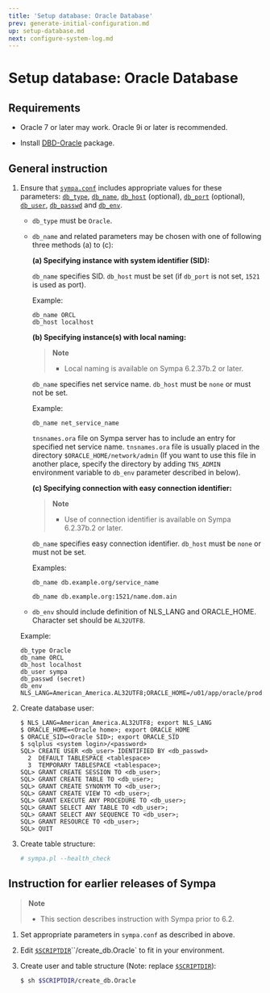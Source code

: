 ```yaml
---
title: 'Setup database: Oracle Database'
prev: generate-initial-configuration.md
up: setup-database.md
next: configure-system-log.md
---
```


Setup database: Oracle Database
===============================

Requirements
------------

  * Oracle 7 or later may work.  Oracle 9i or later is recommended.

  * Install [DBD-Oracle](https://metacpan.org/release/DBD-Oracle) package.

General instruction
-------------------

  1. Ensure that [``sympa.conf``](../layout.md#config) includes appropriate
     values for these parameters:
     [``db_type``](/gpldoc/man/sympa_config.5.html#db_type),
     [``db_name``](/gpldoc/man/sympa_config.5.html#db_name),
     [``db_host``](/gpldoc/man/sympa_config.5.html#db_host) (optional),
     [``db_port``](/gpldoc/man/sympa_config.5.html#db_port) (optional),
     [``db_user``](/gpldoc/man/sympa_config.5.html#db_user),
     [``db_passwd``](/gpldoc/man/sympa_config.5.html#db_passwd) and
     [``db_env``](/gpldoc/man/sympa_config.5.html#db_env).

       * ``db_type`` must be ``Oracle``.

       * ``db_name`` and related parameters may be chosen with one of
         following three methods (a) to (c):

         **(a) Specifying instance with system identifier (SID):**

         ``db_name`` specifies SID.
         ``db_host`` must be set
         (if ``db_port`` is not set, `1521` is used as port).

         Example:
         ``` code
         db_name ORCL
         db_host localhost
         ```

         **(b) Specifying instance(s) with local naming:**

         > **Note**
         >
         >   * Local naming is available on Sympa 6.2.37b.2 or later.

         ``db_name`` specifies net service name.
         ``db_host`` must be `none` or must not be set.

         Example:
         ``` code
         db_name net_service_name
         ```

         `tnsnames.ora` file on Sympa server has to include an entry for
         specified net service name.
         `tnsnames.ora` file is usually placed in the directory
         `$ORACLE_HOME/network/admin`
         (If you want to use this file in another place, specify the
         directory by adding `TNS_ADMIN` environment variable to `db_env`
         parameter described in below).

         **(c) Specifying connection with easy connection identifier:**

         > **Note**
         >
         >   * Use of connection identifier is available on
         >     Sympa 6.2.37b.2 or later.

         ``db_name`` specifies easy connection identifier.
         ``db_host`` must be `none` or must not be set.

         Examples:
         ``` code
         db_name db.example.org/service_name
         ```
         ``` code
         db_name db.example.org:1521/name.dom.ain
         ```

       * ``db_env`` should include definition of NLS_LANG and ORACLE_HOME.
         Character set should be `AL32UTF8`.

     Example:
     ``` code
     db_type Oracle
     db_name ORCL
     db_host localhost
     db_user sympa
     db_passwd (secret)
     db_env NLS_LANG=American_America.AL32UTF8;ORACLE_HOME=/u01/app/oracle/product/11.2.0/dbhome_1
     ```

  2. Create database user:
     ```
     $ NLS_LANG=American_America.AL32UTF8; export NLS_LANG
     $ ORACLE_HOME=<Oracle home>; export ORACLE_HOME
     $ ORACLE_SID=<Oracle SID>; export ORACLE_SID
     $ sqlplus <system login>/<password>
     SQL> CREATE USER <db_user> IDENTIFIED BY <db_passwd>
       2  DEFAULT TABLESPACE <tablespace>
       3  TEMPORARY TABLESPACE <tablespace>;
     SQL> GRANT CREATE SESSION TO <db_user>;
     SQL> GRANT CREATE TABLE TO <db_user>;
     SQL> GRANT CREATE SYNONYM TO <db_user>;
     SQL> GRANT CREATE VIEW TO <db_user>;
     SQL> GRANT EXECUTE ANY PROCEDURE TO <db_user>;
     SQL> GRANT SELECT ANY TABLE TO <db_user>;
     SQL> GRANT SELECT ANY SEQUENCE TO <db_user>;
     SQL> GRANT RESOURCE TO <db_user>;
     SQL> QUIT
     ```

  3. Create table structure:
     ``` bash
     # sympa.pl --health_check
     ```

Instruction for earlier releases of Sympa
-----------------------------------------

> **Note**
>
>   * This section describes instruction with Sympa prior to 6.2.

  1. Set appropriate parameters in `sympa.conf` as described in above.

  2. Edit [``$SCRIPTDIR``](../layout.md#scriptdir)``/create_db.Oracle` to
     fit in your environment.

  3. Create user and table structure (Note: replace
     [``$SCRIPTDIR``](../layout.md#scriptdir)):

     ``` bash
     $ sh $SCRIPTDIR/create_db.Oracle
     ```

